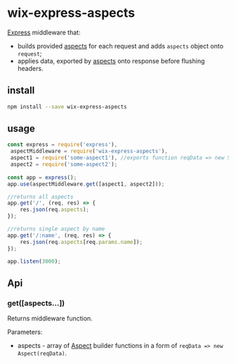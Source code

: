 # wix-express-aspects

[Express](http://expressjs.com) middleware that:
 - builds provided [aspects](../wix-aspects) for each request and adds `aspects` object onto `request`;
 - applies data, exported by [aspects](../wix-aspects) onto response before flushing headers.

## install

```bash
npm install --save wix-express-aspects
```

## usage

```js
const express = require('express'),
 aspectMiddleware = require('wix-express-aspects'),
 aspect1 = require('some-aspect1'), //exports function reqData => new SomeAspect1(reqData)
 aspect2 = require('some-aspect2');
 
const app = express();
app.use(aspectMiddleware.get([aspect1, aspect2]));

//returns all aspects
app.get('/', (req, res) => {
    res.json(req.aspects);
});

//returns single aspect by name
app.get('/:name', (req, res) => {
    res.json(req.aspects[req.params.name]);
});

app.listen(3000);
```

## Api
### get([aspects...])
Returns middleware function.

Parameters: 
 - aspects - array of [Aspect](../wix-aspects) builder functions in a form of `reqData => new Aspect(reqData)`.
